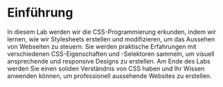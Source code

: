 # Einführung

In diesem Lab werden wir die CSS-Programmierung erkunden, indem wir lernen, wie wir Stylesheets erstellen und modifizieren, um das Aussehen von Webseiten zu steuern. Sie werden praktische Erfahrungen mit verschiedenen CSS-Eigenschaften und -Selektoren sammeln, um visuell ansprechende und responsive Designs zu erstellen. Am Ende des Labs werden Sie einen soliden Verständnis von CSS haben und Ihr Wissen anwenden können, um professionell aussehende Websites zu erstellen.

